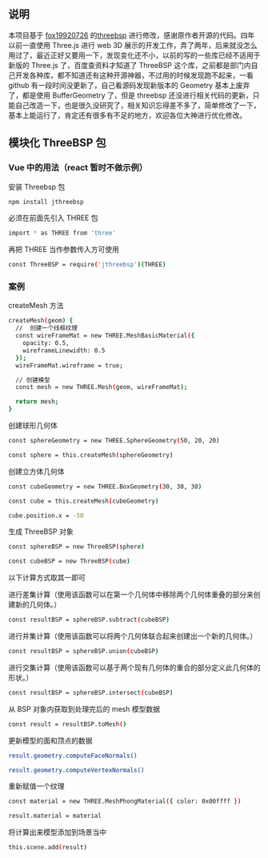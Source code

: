 ## 说明

本项目基于 [fox19920726](https://github.com/fox19920726) 的[threebsp](https://github.com/fox19920726/threebsp) 进行修改，感谢原作者开源的代码。四年以前一直使用 Three.js 进行 web 3D 展示的开发工作，弄了两年，后来就没怎么用过了，最近正好又要用一下，发现变化还不小，以前的写的一些库已经不适用于新版的 Three.js 了，百度查资料才知道了 ThreeBSP 这个库，之前都是部门内自己开发各种库，都不知道还有这种开源神器，不过用的时候发现跑不起来，一看 github 有一段时间没更新了，自己看源码发现新版本的 Geometry 基本上废弃了，都是使用 BufferGeometry 了，但是 threebsp 还没进行相关代码的更新，只能自己改造一下，也是很久没研究了，相关知识忘得差不多了，简单修改了一下，基本上能运行了，肯定还有很多有不足的地方，欢迎各位大神进行优化修改。

## 模块化 ThreeBSP 包

### Vue 中的用法（react 暂时不做示例）

安装 Threebsp 包

```sh
npm install jthreebsp
```

必须在前面先引入 THREE 包

```sh
import * as THREE from 'three'
```

再把 THREE 当作参数传入方可使用

```sh
const ThreeBSP = require('jthreebsp')(THREE)
```

### 案例

createMesh 方法

```sh
createMesh(geom) {
  //  创建一个线框纹理
  const wireFrameMat = new THREE.MeshBasicMaterial({
    opacity: 0.5,
    wireframeLinewidth: 0.5
  });
  wireFrameMat.wireframe = true;

  // 创建模型
  const mesh = new THREE.Mesh(geom, wireFrameMat);

  return mesh;
}
```

创建球形几何体

```sh
const sphereGeometry = new THREE.SphereGeometry(50, 20, 20)

const sphere = this.createMesh(sphereGeometry)
```

创建立方体几何体

```sh
const cubeGeometry = new THREE.BoxGeometry(30, 30, 30)

const cube = this.createMesh(cubeGeometry)

cube.position.x = -50
```

生成 ThreeBSP 对象

```sh
const sphereBSP = new ThreeBSP(sphere)

const cubeBSP = new ThreeBSP(cube)
```

以下计算方式取其一即可

进行差集计算（使用该函数可以在第一个几何体中移除两个几何体重叠的部分来创建新的几何体。）

```sh
const resultBSP = sphereBSP.subtract(cubeBSP)
```

进行并集计算（使用该函数可以将两个几何体联合起来创建出一个新的几何体。）

```sh
const resultBSP = sphereBSP.union(cubeBSP)
```

进行交集计算（使用该函数可以基于两个现有几何体的重合的部分定义此几何体的形状。）

```sh
const resultBSP = sphereBSP.intersect(cubeBSP)
```

从 BSP 对象内获取到处理完后的 mesh 模型数据

```sh
const result = resultBSP.toMesh()
```

更新模型的面和顶点的数据

```sh
result.geometry.computeFaceNormals()

result.geometry.computeVertexNormals()
```

重新赋值一个纹理

```sh
const material = new THREE.MeshPhongMaterial({ color: 0x00ffff })

result.material = material
```

将计算出来模型添加到场景当中

```sh
this.scene.add(result)
```
